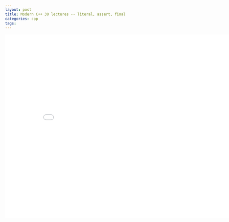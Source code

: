 ```yaml
---
layout: post
title: Modern C++ 30 lectures -- literal, assert, final
categories: cpp
tags:
---
```


<center><embed src="/pdfs/posts/Modern cpp 30 lectures — literal, assert, final.pdf" width="850" height="600"></center>
